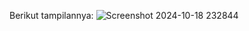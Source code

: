 Berikut tampilannya:
![Screenshot 2024-10-18 232844](https://github.com/user-attachments/assets/f2fcf5b8-8a65-47a5-86e5-d7e78c48bd69)
